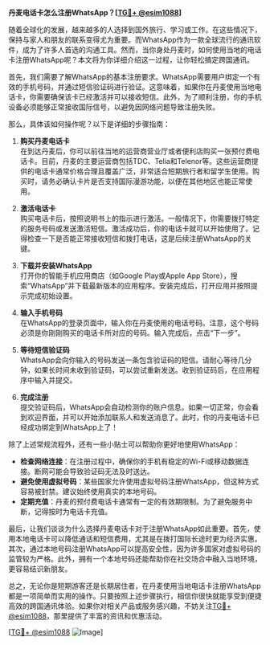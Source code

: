 **丹麦电话卡怎么注册WhatsApp？[[TG💪+ @esim1088](https://t.me/s/esim1088)]**

随着全球化的发展，越来越多的人选择到国外旅行、学习或工作。在这些情况下，保持与家人和朋友的联系变得尤为重要。而WhatsApp作为一款全球流行的通讯软件，成为了许多人首选的沟通工具。然而，当你身处丹麦时，如何使用当地的电话卡注册WhatsApp呢？本文将为你详细介绍这一过程，让你轻松搞定跨国通讯。

首先，我们需要了解WhatsApp的基本注册要求。WhatsApp需要用户绑定一个有效的手机号码，并通过短信验证码进行验证。这意味着，如果你在丹麦使用当地电话卡，你需要确保该卡已经激活并可以接收短信。此外，为了顺利注册，你的手机设备必须能够正常接收国际信号，以避免因网络问题导致注册失败。

那么，具体该如何操作呢？以下是详细的步骤指南：

1. **购买丹麦电话卡**  
   在到达丹麦后，你可以前往当地的运营商营业厅或者便利店购买一张预付费电话卡。目前，丹麦的主要运营商包括TDC、Telia和Telenor等。这些运营商提供的电话卡通常价格合理且覆盖广泛，非常适合短期旅行者和留学生使用。购买时，请务必确认卡片是否支持国际漫游功能，以便在其他地区也能正常使用。

2. **激活电话卡**  
   购买电话卡后，按照说明书上的指示进行激活。一般情况下，你需要拨打特定的服务号码或发送激活短信。激活成功后，你的电话卡就可以开始使用了。记得检查一下是否能正常接收短信和拨打电话，这是后续注册WhatsApp的关键。

3. **下载并安装WhatsApp**  
   打开你的智能手机应用商店（如Google Play或Apple App Store），搜索“WhatsApp”并下载最新版本的应用程序。安装完成后，打开应用并按照提示完成初始设置。

4. **输入手机号码**  
   在WhatsApp的登录页面中，输入你在丹麦使用的电话号码。注意，这个号码必须是你刚刚购买的电话卡所对应的号码。输入完成后，点击“下一步”。

5. **等待短信验证码**  
   WhatsApp会向你输入的号码发送一条包含验证码的短信。请耐心等待几分钟，如果长时间未收到验证码，可以尝试重新发送。收到验证码后，在应用程序中输入并提交。

6. **完成注册**  
   提交验证码后，WhatsApp会自动检测你的账户信息。如果一切正常，你会看到欢迎界面，并可以开始添加联系人和发送消息了。此时，你的丹麦电话卡已经成功绑定到WhatsApp上了！

除了上述常规流程外，还有一些小贴士可以帮助你更好地使用WhatsApp：

- **检查网络连接**：在注册过程中，确保你的手机有稳定的Wi-Fi或移动数据连接。断网可能会导致验证码无法及时送达。
- **避免使用虚拟号码**：某些国家允许使用虚拟号码注册WhatsApp，但这种方式容易被封禁。建议始终使用真实的本地号码。
- **定期充值**：丹麦的预付费电话卡通常有一定的有效期限制。为了避免服务中断，记得按时为电话卡充值。

最后，让我们谈谈为什么选择丹麦电话卡对于注册WhatsApp如此重要。首先，使用本地电话卡可以降低通话和短信费用，尤其是在拨打国际长途时更为经济实惠。其次，通过本地号码注册WhatsApp可以提高安全性，因为许多国家对虚拟号码的监管较为严格。此外，拥有一个本地号码还能帮助你在社交场合中融入当地环境，更容易结识新朋友。

总之，无论你是短期游客还是长期居住者，在丹麦使用当地电话卡注册WhatsApp都是一项简单而实用的操作。只要按照上述步骤执行，相信你很快就能享受到便捷高效的跨国通讯体验。如果你对相关产品或服务感兴趣，不妨关注[TG💪+ @esim1088](https://t.me/s/esim1088)，那里提供了丰富的资讯和优惠活动。

[[TG💪+ @esim1088](https://t.me/s/esim1088) ![Image](https://i.postimg.cc/4NQfJmqS/Snipaste-2025-05-13-00-14-12.png)]